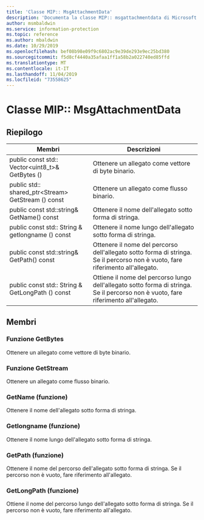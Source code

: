 ```yaml
---
title: 'Classe MIP:: MsgAttachmentData'
description: 'Documenta la classe MIP:: msgattachmentdata di Microsoft Information Protection (MIP) SDK.'
author: msmbaldwin
ms.service: information-protection
ms.topic: reference
ms.author: mbaldwin
ms.date: 10/29/2019
ms.openlocfilehash: bef08b98e09f9c6802ac9e39de293e9ec25bd380
ms.sourcegitcommit: f5d8cf4440a35afaa1ff1a58b2a022740ed85ffd
ms.translationtype: MT
ms.contentlocale: it-IT
ms.lasthandoff: 11/04/2019
ms.locfileid: "73558625"
---
```

# <a name="class-mipmsgattachmentdata"></a>Classe MIP:: MsgAttachmentData 
  
## <a name="summary"></a>Riepilogo
 Membri                        | Descrizioni                                
--------------------------------|---------------------------------------------
public const std:: Vector\<uint8_t\>& GetBytes ()  |  Ottenere un allegato come vettore di byte binario.
public std:: shared_ptr\<Stream\> GetStream () const  |  Ottenere un allegato come flusso binario.
public const std::string& GetName() const  |  Ottenere il nome dell'allegato sotto forma di stringa.
public const std:: String & getlongname () const  |  Ottenere il nome lungo dell'allegato sotto forma di stringa.
public const std::string& GetPath() const  |  Ottenere il nome del percorso dell'allegato sotto forma di stringa. Se il percorso non è vuoto, fare riferimento all'allegato.
public const std:: String & GetLongPath () const  |  Ottiene il nome del percorso lungo dell'allegato sotto forma di stringa. Se il percorso non è vuoto, fare riferimento all'allegato.
  
## <a name="members"></a>Membri
  
### <a name="getbytes-function"></a>Funzione GetBytes
Ottenere un allegato come vettore di byte binario.
  
### <a name="getstream-function"></a>Funzione GetStream
Ottenere un allegato come flusso binario.
  
### <a name="getname-function"></a>GetName (funzione)
Ottenere il nome dell'allegato sotto forma di stringa.
  
### <a name="getlongname-function"></a>Getlongname (funzione)
Ottenere il nome lungo dell'allegato sotto forma di stringa.
  
### <a name="getpath-function"></a>GetPath (funzione)
Ottenere il nome del percorso dell'allegato sotto forma di stringa. Se il percorso non è vuoto, fare riferimento all'allegato.
  
### <a name="getlongpath-function"></a>GetLongPath (funzione)
Ottiene il nome del percorso lungo dell'allegato sotto forma di stringa. Se il percorso non è vuoto, fare riferimento all'allegato.